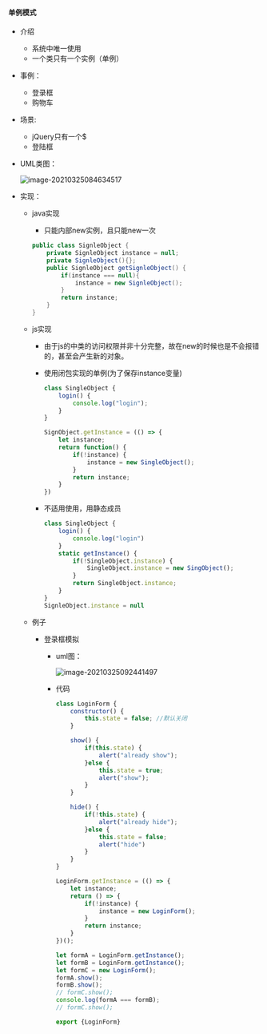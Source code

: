 #### 单例模式

- 介绍

  - 系统中唯一使用
  - 一个类只有一个实例（单例）

- 事例：

  - 登录框
  - 购物车

- 场景:

  - jQuery只有一个$
  - 登陆框

- UML类图：

  ![image-20210325084634517](F:\github\js_note\DesignMode\DesignMode\SingleObject\image-20210325084634517.png)

- 实现：

  - java实现

    - 只能内部new实例，且只能new一次

    ```java
    public class SignleObject {
        private SignleObject instance = null;
        private SignleObject(){};
        public SignleObject getSignleObject() {
            if(instance === null){
                instance = new SignleObject();
            }
            return instance;
        }
    }
    ```

  - js实现

    - 由于js的中类的访问权限并非十分完整，故在new的时候也是不会报错的，甚至会产生新的对象。

    - 使用闭包实现的单例(为了保存instance变量)

      ```js
      class SingleObject {
          login() {
              console.log("login");
          }
      }
      
      SignObject.getInstance = (() => {
          let instance;
          return function() {
              if(!instance) {
                  instance = new SingleObject();
              }
              return instance;
          }
      })
      ```

    - 不适用使用，用静态成员 

      ```js
      class SingleObject {
          login() {
              console.log("login")
          }
          static getInstance() {
              if(!SingleObject.instance) {
                  SingleObject.instance = new SingObject();
              }
              return SingleObject.instance;
          }
      }
      SignleObject.instance = null
      ```

  - 例子

    - 登录框模拟

      - uml图：

        ![image-20210325092441497](F:\github\js_note\DesignMode\DesignMode\SingleObject\image-20210325092441497.png)

      - 代码

        ```js
        class LoginForm {
            constructor() {
                this.state = false; //默认关闭
            }
        
            show() {
                if(this.state) {
                    alert("already show");
                }else {
                    this.state = true;
                    alert("show");
                }
            }
        
            hide() {
                if(!this.state) {
                    alert("already hide");
                }else {
                    this.state = false;
                    alert("hide")
                }
            }
        }
        
        LoginForm.getInstance = (() => {
            let instance;
            return () => {
                if(!instance) {
                    instance = new LoginForm();
                }
                return instance;
            }
        })();
        
        let formA = LoginForm.getInstance();
        let formB = LoginForm.getInstance();
        let formC = new LoginForm();
        formA.show();
        formB.show();
        // formC.show();
        console.log(formA === formB);
        // formC.show();
        
        export {LoginForm}
        ```

        